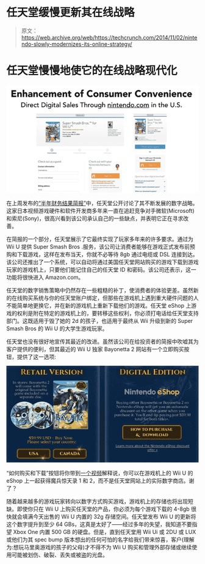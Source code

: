 # 任天堂缓慢更新其在线战略 

> 原文：<https://web.archive.org/web/https://techcrunch.com/2014/11/02/nintendo-slowly-modernizes-its-online-strategy/>

# 任天堂慢慢地使它的在线战略现代化

![Nintendo](img/a79795a93304cb918e1b41720bd2ef85.png)

在上周发布的[“半年财务结果简报”](https://web.archive.org/web/20230129073009/http://www.nintendo.co.jp/ir/en/library/events/141030/04.html)中，任天堂公开讨论了其不断发展的数字战略。这家日本视频游戏硬件和软件开发商多年来一直在追赶竞争对手微软(Microsoft)和索尼(Sony)，很高兴看到该公司承认自己的一些缺点，并表明它正在寻求改善。

在简报的一个部分，任天堂展示了它最终实现了玩家多年来的许多要求。通过为 Wii U 提供 Super Smash Bros .服务，该公司让消费者能够在游戏正式发布前预购和下载游戏，这样在发布当天，你就不必等待 8gb 通过电缆或 DSL 连接到达。该公司还推出了一个系统，可以自动将通过美国任天堂网站购买的游戏下载到游戏玩家的游戏机上，只要他们能记住自己的任天堂 ID 和密码。该公司还表示，这一功能将很快进入 Amazon.com。

任天堂的数字销售策略中仍然存在一些粗糙的补丁，使消费者的体验更差。虽然新的在线购买系统与你的任天堂账户绑定，但那些在游戏机上遇到重大硬件问题的人不能简单地更换它，并在新的游戏机上重新下载他们的游戏。任天堂 eShop 上游戏的权利是附在特定的游戏机上的，要转移这些权利，你必须打电话给任天堂支持部门。这既适用于毁了她的 2d 的孩子，也适用于最终从 Wii 升级到新的 Super Smash Bros 的 Wii U 的大学生游戏玩家。

任天堂也没有很好地宣传其最近的改进。虽然该公司在给投资者的简报中吹嘘其为客户提供的便利，但其最近的 Wii U 独家 Bayonetta 2 网站有一个立即购买按钮，提供了这一选项:

![Nintendo](img/971579ba7cfae78f218b120a7924b80f.png)

“如何购买和下载”按钮将你带到[一个视频](https://web.archive.org/web/20230129073009/http://bayonetta2.nintendo.com/media/trailers/#eshop)解释说，你可以在游戏机上的 Wii U 的 eShop 上一起获得魔兵惊天录 1 和 2，而不是任天堂网站上的实际数字商店。谢了？

随着越来越多的游戏玩家转向以数字方式购买游戏，游戏机上的存储也将出现短缺。即使你只在 Wii U 上购买任天堂的产品，你必须为每个游戏下载的 4-8gb 很快就会填满今天出售的 Wii U 内置的 32g 存储空间。任天堂发布 Wii U 的更新将这个数字提升到至少 64 GBs，这真是太好了——经过多年的失望，我知道不要指望 Xbox One 内置 500 GB 的硬盘。但是，直到任天堂用 Wii Ui 或 2DU 或 LUX 或他们为其 spec bump 版本想出的任何可怕的名字给我们带来惊喜，客户(理解为:想玩马里奥游戏的孩子的父母)才不得不为 Wii U 购买和管理外部存储或继续使用可能被划伤、破裂、丢失或被盗的光盘。